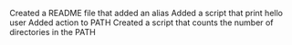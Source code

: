 Created a README file that added an alias
Added a script that print hello user
Added action to PATH
Created a script that counts the number of directories in the PATH
